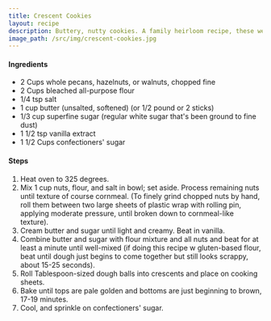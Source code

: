 ```yaml
---
title: Crescent Cookies
layout: recipe
description: Buttery, nutty cookies. A family heirloom recipe, these were my favourite Christmas cookies baked by my great-aunts Irene and Lillian. This recipe is a combination of their classic, with a few updates from the Cook's Illustrated version. The original was made with hazelnuts (a Czech favourite), but pecans or walnuts are also wonderful with pecans being a particular favourite.
image_path: /src/img/crescent-cookies.jpg
---
```


#### Ingredients
- 2 Cups whole pecans, hazelnuts, or walnuts, chopped fine
- 2 Cups bleached all-purpose flour
- 1/4 tsp salt
- 1 cup butter (unsalted, softened) (or 1/2 pound or 2 sticks)
- 1/3 cup superfine sugar (regular white sugar that's been ground to fine dust)
- 1 1/2 tsp vanilla extract
- 1 1/2 Cups confectioners' sugar

#### Steps
1. Heat oven to 325 degrees.
2. Mix 1 cup nuts, flour, and salt in bowl; set aside. Process remaining nuts until texture of course cornmeal. (To finely grind chopped nuts by hand, roll them between two large sheets of plastic wrap with rolling pin, applying moderate pressure, until broken down to cornmeal-like texture).
3. Cream butter and sugar until light and creamy. Beat in vanilla.
4. Combine butter and sugar with flour mixture and all nuts and beat for at least a minute until well-mixed (if doing this recipe w gluten-based flour, beat until dough just begins to come together but still looks scrappy, about 15-25 seconds).
5. Roll Tablespoon-sized dough balls into crescents and place on cooking sheets.
6. Bake until tops are pale golden and bottoms are just beginning to brown, 17-19 minutes.
7. Cool, and sprinkle on confectioners' sugar.